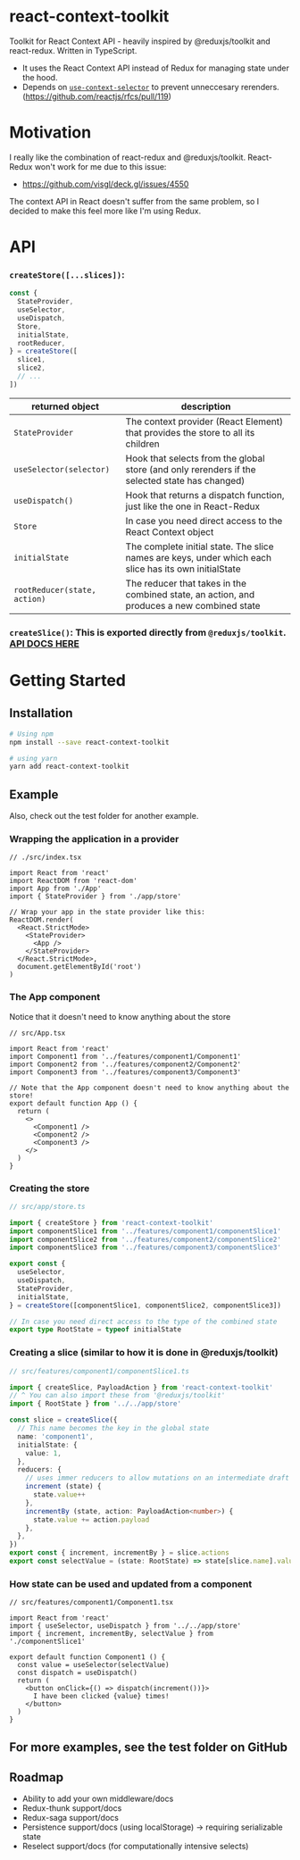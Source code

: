 # react-context-toolkit

Toolkit for React Context API - heavily inspired by @reduxjs/toolkit and react-redux. Written in TypeScript.

- It uses the React Context API instead of Redux for managing state under the hood.
- Depends on [`use-context-selector`](https://github.com/dai-shi/use-context-selector) to prevent unneccesary rerenders. (https://github.com/reactjs/rfcs/pull/119)

# Motivation

I really like the combination of react-redux and @reduxjs/toolkit. React-Redux won't work for me due to this issue:

- https://github.com/visgl/deck.gl/issues/4550

The context API in React doesn't suffer from the same problem, so I decided to make this feel more like I'm using Redux.

# API

### `createStore([...slices])`:

```js
const {
  StateProvider,
  useSelector,
  useDispatch,
  Store,
  initialState,
  rootReducer,
} = createStore([
  slice1,
  slice2,
  // ...
])
```

| returned object              | description                                                                                           |
| ---------------------------- | ----------------------------------------------------------------------------------------------------- |
| `StateProvider`              | The context provider (React Element) that provides the store to all its children                      |
| `useSelector(selector)`      | Hook that selects from the global store (and only rerenders if the selected state has changed)        |
| `useDispatch()`              | Hook that returns a dispatch function, just like the one in React-Redux                               |
| `Store`                      | In case you need direct access to the React Context object                                            |
| `initialState`               | The complete initial state. The slice names are keys, under which each slice has its own initialState |
| `rootReducer(state, action)` | The reducer that takes in the combined state, an action, and produces a new combined state            |

### `createSlice()`: This is exported directly from `@reduxjs/toolkit`. [API DOCS HERE](https://redux-toolkit.js.org/api/createslice)

# Getting Started

## Installation

```sh
# Using npm
npm install --save react-context-toolkit

# using yarn
yarn add react-context-toolkit
```

## Example

Also, check out the test folder for another example.

### Wrapping the application in a provider

```tsx
// ./src/index.tsx

import React from 'react'
import ReactDOM from 'react-dom'
import App from './App'
import { StateProvider } from './app/store'

// Wrap your app in the state provider like this:
ReactDOM.render(
  <React.StrictMode>
    <StateProvider>
      <App />
    </StateProvider>
  </React.StrictMode>,
  document.getElementById('root')
)
```

### The App component

Notice that it doesn't need to know anything about the store

```tsx
// src/App.tsx

import React from 'react'
import Component1 from '../features/component1/Component1'
import Component2 from '../features/component2/Component2'
import Component3 from '../features/component3/Component3'

// Note that the App component doesn't need to know anything about the store!
export default function App () {
  return (
    <>
      <Component1 />
      <Component2 />
      <Component3 />
    </>
  )
}
```

### Creating the store

```ts
// src/app/store.ts

import { createStore } from 'react-context-toolkit'
import componentSlice1 from '../features/component1/componentSlice1'
import componentSlice2 from '../features/component2/componentSlice2'
import componentSlice3 from '../features/component3/componentSlice3'

export const {
  useSelector,
  useDispatch,
  StateProvider,
  initialState,
} = createStore([componentSlice1, componentSlice2, componentSlice3])

// In case you need direct access to the type of the combined state
export type RootState = typeof initialState
```

### Creating a slice (similar to how it is done in @reduxjs/toolkit)

```ts
// src/features/component1/componentSlice1.ts

import { createSlice, PayloadAction } from 'react-context-toolkit'
// ^ You can also import these from '@reduxjs/toolkit'
import { RootState } from '../../app/store'

const slice = createSlice({
  // This name becomes the key in the global state
  name: 'component1',
  initialState: {
    value: 1,
  },
  reducers: {
    // uses immer reducers to allow mutations on an intermediate draft state
    increment (state) {
      state.value++
    },
    incrementBy (state, action: PayloadAction<number>) {
      state.value += action.payload
    },
  },
})
export const { increment, incrementBy } = slice.actions
export const selectValue = (state: RootState) => state[slice.name].value
```

### How state can be used and updated from a component

```tsx
// src/features/component1/Component1.tsx

import React from 'react'
import { useSelector, useDispatch } from '../../app/store'
import { increment, incrementBy, selectValue } from './componentSlice1'

export default function Component1 () {
  const value = useSelector(selectValue)
  const dispatch = useDispatch()
  return (
    <button onClick={() => dispatch(increment())}>
      I have been clicked {value} times!
    </button>
  )
}
```

## For more examples, see the test folder on GitHub

## Roadmap

- Ability to add your own middleware/docs
- Redux-thunk support/docs
- Redux-saga support/docs
- Persistence support/docs (using localStorage) -> requiring serializable state
- Reselect support/docs (for computationally intensive selects)
